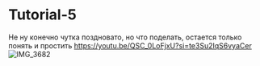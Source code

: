 # Tutorial-5
Не ну конечно чутка поздновато, но что поделать, остается только понять и простить 
https://youtu.be/QSC_0LoFjxU?si=te3Su2IqS6vyaCer
![IMG_3682](https://github.com/user-attachments/assets/43760cff-7ae5-4102-ab9d-5d562121f199)
